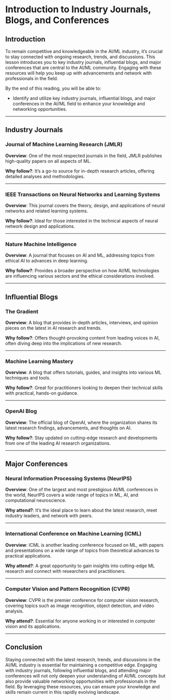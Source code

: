 # Introduction to Industry Journals, Blogs, and Conferences

## Introduction

To remain competitive and knowledgeable in the AI/ML industry, it’s crucial to stay connected with ongoing research, trends, and discussions. This lesson introduces you to key industry journals, influential blogs, and major conferences that are central to the AI/ML community. Engaging with these resources will help you keep up with advancements and network with professionals in the field.

By the end of this reading, you will be able to:

- Identify and utilize key industry journals, influential blogs, and major conferences in the AI/ML field to enhance your knowledge and networking opportunities.

---

## Industry Journals

### Journal of Machine Learning Research (JMLR)

**Overview**: One of the most respected journals in the field, JMLR publishes high-quality papers on all aspects of ML.

**Why follow?**: It’s a go-to source for in-depth research articles, offering detailed analyses and methodologies.

---

### IEEE Transactions on Neural Networks and Learning Systems

**Overview**: This journal covers the theory, design, and applications of neural networks and related learning systems.

**Why follow?**: Ideal for those interested in the technical aspects of neural network design and applications.

---

### Nature Machine Intelligence

**Overview**: A journal that focuses on AI and ML, addressing topics from ethical AI to advances in deep learning.

**Why follow?**: Provides a broader perspective on how AI/ML technologies are influencing various sectors and the ethical considerations involved.

---

## Influential Blogs

### The Gradient

**Overview**: A blog that provides in-depth articles, interviews, and opinion pieces on the latest in AI research and trends.

**Why follow?**: Offers thought-provoking content from leading voices in AI, often diving deep into the implications of new research.

---

### Machine Learning Mastery

**Overview**: A blog that offers tutorials, guides, and insights into various ML techniques and tools.

**Why follow?**: Great for practitioners looking to deepen their technical skills with practical, hands-on guidance.

---

### OpenAI Blog

**Overview**: The official blog of OpenAI, where the organization shares its latest research findings, advancements, and thoughts on AI.

**Why follow?**: Stay updated on cutting-edge research and developments from one of the leading AI research organizations.

---

## Major Conferences

### Neural Information Processing Systems (NeurIPS)

**Overview**: One of the largest and most prestigious AI/ML conferences in the world, NeurIPS covers a wide range of topics in ML, AI, and computational neuroscience.

**Why attend?**: It’s the ideal place to learn about the latest research, meet industry leaders, and network with peers.

---

### International Conference on Machine Learning (ICML)

**Overview**: ICML is another leading conference focused on ML, with papers and presentations on a wide range of topics from theoretical advances to practical applications.

**Why attend?**: A great opportunity to gain insights into cutting-edge ML research and connect with researchers and practitioners.

---

### Computer Vision and Pattern Recognition (CVPR)

**Overview**: CVPR is the premier conference for computer vision research, covering topics such as image recognition, object detection, and video analysis.

**Why attend?**: Essential for anyone working in or interested in computer vision and its applications.

---

## Conclusion

Staying connected with the latest research, trends, and discussions in the AI/ML industry is essential for maintaining a competitive edge. Engaging with industry journals, following influential blogs, and attending major conferences will not only deepen your understanding of AI/ML concepts but also provide valuable networking opportunities with professionals in the field. By leveraging these resources, you can ensure your knowledge and skills remain current in this rapidly evolving landscape.

